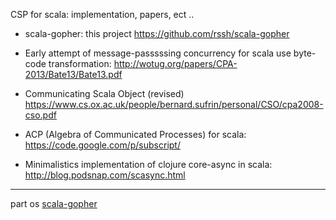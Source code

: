 

CSP for scala: implementation, papers, ect ..


* scala-gopher:  this project https://github.com/rssh/scala-gopher 

* Early attempt of message-passsssing concurrency for scala use byte-code transformation:
                                                                     http://wotug.org/papers/CPA-2013/Bate13/Bate13.pdf

* Communicating Scala Object (revised)
          https://www.cs.ox.ac.uk/people/bernard.sufrin/personal/CSO/cpa2008-cso.pdf

* ACP (Algebra of Communicated Processes) for scala: https://code.google.com/p/subscript/

* Minimalistics implementation of clojure core-async in scala: http://blog.podsnap.com/scasync.html

------------------
  part os [scala-gopher](https://github.com/rssh/scala-gopher)
